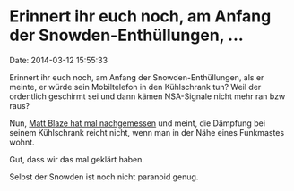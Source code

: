 Erinnert ihr euch noch, am Anfang der Snowden-Enthüllungen, \...
================================================================

Date: 2014-03-12 15:55:33

Erinnert ihr euch noch, am Anfang der Snowden-Enthüllungen, als er
meinte, er würde sein Mobiltelefon in den Kühlschrank tun? Weil der
ordentlich geschirmt sei und dann kämen NSA-Signale nicht mehr ran bzw
raus?

Nun, [Matt Blaze hat mal
nachgemessen](https://twitter.com/mattblaze/status/443531362939580416)
und meint, die Dämpfung bei seinem Kühlschrank reicht nicht, wenn man in
der Nähe eines Funkmastes wohnt.

Gut, dass wir das mal geklärt haben.

Selbst der Snowden ist noch nicht paranoid genug.
